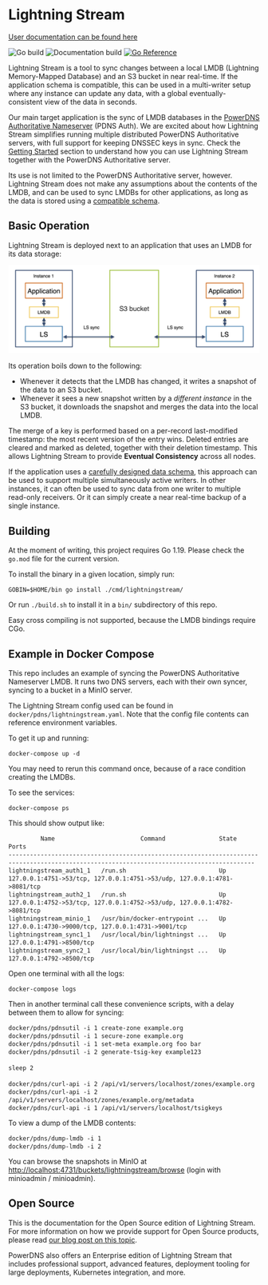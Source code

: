 # Lightning Stream

[User documentation can be found here](https://doc.powerdns.com/lightningstream/)

![Go build](https://github.com/PowerDNS/lightningstream/actions/workflows/go.yml/badge.svg)
![Documentation build](https://github.com/PowerDNS/lightningstream/actions/workflows/documentation.yml/badge.svg)
[![Go Reference](https://pkg.go.dev/badge/github.com/PowerDNS/lightningstream.svg)](https://pkg.go.dev/github.com/PowerDNS/lightningstream)

Lightning Stream is a tool to sync changes between a local LMDB (Lightning Memory-Mapped Database) and
an S3 bucket in near real-time. If the application schema is compatible, this can be used in a multi-writer
setup where any instance can update any data, with a global eventually-consistent view of the data in seconds.

Our main target application is the sync of LMDB databases in the
[PowerDNS Authoritative Nameserver](https://doc.powerdns.com/authoritative/) (PDNS Auth). We are excited
about how Lightning Stream simplifies running multiple distributed PowerDNS Authoritative servers, with full support
for keeping DNSSEC keys in sync.
Check the [Getting Started](docs/getting-started.md) section to understand how you can use Lightning Stream together
with the PowerDNS Authoritative server.

Its use is not limited to the PowerDNS Authoritative server, however. Lightning Stream does not make any assumptions
about the contents of the LMDB, and can be used to sync LMDBs for other applications, as long as the data is stored
using a [compatible schema](docs/schema.md).


## Basic Operation

Lightning Stream is deployed next to an application that uses an LMDB for its data storage:

![Overview](docs/images/lightningstream-overview.png)

Its operation boils down to the following:

- Whenever it detects that the LMDB has changed, it writes a snapshot of the data to an S3 bucket.
- Whenever it sees a new snapshot written by a _different instance_ in the S3 bucket, it downloads the snapshot
  and merges the data into the local LMDB.

The merge of a key is performed based on a per-record last-modified timestamp:
the most recent version of the entry wins. Deleted entries are cleared and marked as deleted, together with
their deletion timestamp. This allows Lightning Stream to provide **Eventual Consistency** across all nodes.

If the application uses a [carefully designed data schema](docs/schema.md), this approach can be used to support
multiple simultaneously active writers. In other instances, it can often be used to sync data from one writer to
multiple read-only receivers. Or it can simply create a near real-time backup of a single instance.


## Building

At the moment of writing, this project requires Go 1.19. Please check the `go.mod` file for the current
version.

To install the binary in a given location, simply run:

    GOBIN=$HOME/bin go install ./cmd/lightningstream/

Or run `./build.sh` to install it in a `bin/` subdirectory of this repo.

Easy cross compiling is not supported, because the LMDB bindings require CGo.


## Example in Docker Compose

This repo includes an example of syncing the PowerDNS Authoritative Nameserver LMDB. It runs two DNS
servers, each with their own syncer, syncing to a bucket in a MinIO server.

The Lightning Stream config used can be found in `docker/pdns/lightningstream.yaml`. Note that the
config file contents can reference environment variables.

To get it up and running:

    docker-compose up -d

You may need to rerun this command once, because of a race condition creating the LMDBs.

To see the services:

    docker-compose ps

This should show output like:

```
         Name                        Command               State                                    Ports
-------------------------------------------------------------------------------------------------------------------------------------------
lightningstream_auth1_1   /run.sh                          Up      127.0.0.1:4751->53/tcp, 127.0.0.1:4751->53/udp, 127.0.0.1:4781->8081/tcp
lightningstream_auth2_1   /run.sh                          Up      127.0.0.1:4752->53/tcp, 127.0.0.1:4752->53/udp, 127.0.0.1:4782->8081/tcp
lightningstream_minio_1   /usr/bin/docker-entrypoint ...   Up      127.0.0.1:4730->9000/tcp, 127.0.0.1:4731->9001/tcp
lightningstream_sync1_1   /usr/local/bin/lightningst ...   Up      127.0.0.1:4791->8500/tcp
lightningstream_sync2_1   /usr/local/bin/lightningst ...   Up      127.0.0.1:4792->8500/tcp
```

Open one terminal with all the logs:

    docker-compose logs

Then in another terminal call these convenience scripts, with a delay between them to allow for syncing:

    docker/pdns/pdnsutil -i 1 create-zone example.org
    docker/pdns/pdnsutil -i 1 secure-zone example.org
    docker/pdns/pdnsutil -i 1 set-meta example.org foo bar
    docker/pdns/pdnsutil -i 2 generate-tsig-key example123

    sleep 2

    docker/pdns/curl-api -i 2 /api/v1/servers/localhost/zones/example.org
    docker/pdns/curl-api -i 2 /api/v1/servers/localhost/zones/example.org/metadata
    docker/pdns/curl-api -i 1 /api/v1/servers/localhost/tsigkeys

To view a dump of the LMDB contents:

    docker/pdns/dump-lmdb -i 1
    docker/pdns/dump-lmdb -i 2

You can browse the snapshots in MinIO at <http://localhost:4731/buckets/lightningstream/browse>
(login with minioadmin / minioadmin).



## Open Source

This is the documentation for the Open Source edition of Lightning Stream.
For more information on how we provide support for Open Source products, please read
[our blog post on this topic](https://blog.powerdns.com/2016/01/18/open-source-support-out-in-the-open/).

PowerDNS also offers an Enterprise edition of Lightning Stream that includes professional support, advanced features, deployment
tooling for large deployments, Kubernetes integration, and more.



